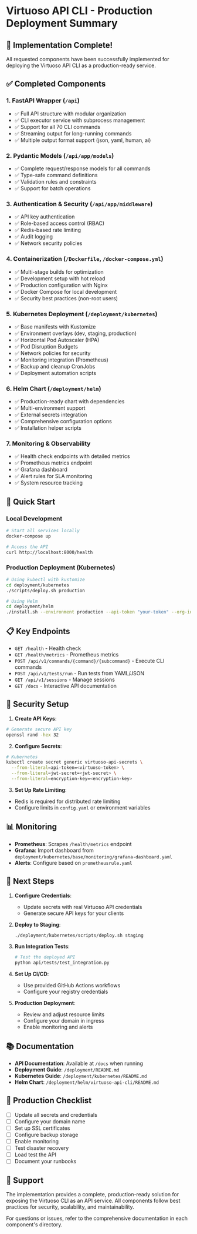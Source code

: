 # Virtuoso API CLI - Production Deployment Summary

## 🚀 Implementation Complete!

All requested components have been successfully implemented for deploying the Virtuoso API CLI as a production-ready service.

## ✅ Completed Components

### 1. **FastAPI Wrapper** (`/api`)

- ✅ Full API structure with modular organization
- ✅ CLI executor service with subprocess management
- ✅ Support for all 70 CLI commands
- ✅ Streaming output for long-running commands
- ✅ Multiple output format support (json, yaml, human, ai)

### 2. **Pydantic Models** (`/api/app/models`)

- ✅ Complete request/response models for all commands
- ✅ Type-safe command definitions
- ✅ Validation rules and constraints
- ✅ Support for batch operations

### 3. **Authentication & Security** (`/api/app/middleware`)

- ✅ API key authentication
- ✅ Role-based access control (RBAC)
- ✅ Redis-based rate limiting
- ✅ Audit logging
- ✅ Network security policies

### 4. **Containerization** (`/Dockerfile`, `/docker-compose.yml`)

- ✅ Multi-stage builds for optimization
- ✅ Development setup with hot reload
- ✅ Production configuration with Nginx
- ✅ Docker Compose for local development
- ✅ Security best practices (non-root users)

### 5. **Kubernetes Deployment** (`/deployment/kubernetes`)

- ✅ Base manifests with Kustomize
- ✅ Environment overlays (dev, staging, production)
- ✅ Horizontal Pod Autoscaler (HPA)
- ✅ Pod Disruption Budgets
- ✅ Network policies for security
- ✅ Monitoring integration (Prometheus)
- ✅ Backup and cleanup CronJobs
- ✅ Deployment automation scripts

### 6. **Helm Chart** (`/deployment/helm`)

- ✅ Production-ready chart with dependencies
- ✅ Multi-environment support
- ✅ External secrets integration
- ✅ Comprehensive configuration options
- ✅ Installation helper scripts

### 7. **Monitoring & Observability**

- ✅ Health check endpoints with detailed metrics
- ✅ Prometheus metrics endpoint
- ✅ Grafana dashboard
- ✅ Alert rules for SLA monitoring
- ✅ System resource tracking

## 🏃 Quick Start

### Local Development

```bash
# Start all services locally
docker-compose up

# Access the API
curl http://localhost:8000/health
```

### Production Deployment (Kubernetes)

```bash
# Using kubectl with kustomize
cd deployment/kubernetes
./scripts/deploy.sh production

# Using Helm
cd deployment/helm
./install.sh --environment production --api-token "your-token" --org-id "2242" install
```

## 📋 Key Endpoints

- `GET /health` - Health check
- `GET /health/metrics` - Prometheus metrics
- `POST /api/v1/commands/{command}/{subcommand}` - Execute CLI commands
- `POST /api/v1/tests/run` - Run tests from YAML/JSON
- `GET /api/v1/sessions` - Manage sessions
- `GET /docs` - Interactive API documentation

## 🔐 Security Setup

1. **Create API Keys**:

```bash
# Generate secure API key
openssl rand -hex 32
```

2. **Configure Secrets**:

```bash
# Kubernetes
kubectl create secret generic virtuoso-api-secrets \
  --from-literal=api-token=<virtuoso-token> \
  --from-literal=jwt-secret=<jwt-secret> \
  --from-literal=encryption-key=<encryption-key>
```

3. **Set Up Rate Limiting**:

- Redis is required for distributed rate limiting
- Configure limits in `config.yaml` or environment variables

## 📊 Monitoring

- **Prometheus**: Scrapes `/health/metrics` endpoint
- **Grafana**: Import dashboard from `deployment/kubernetes/base/monitoring/grafana-dashboard.yaml`
- **Alerts**: Configure based on `prometheusrule.yaml`

## 🚦 Next Steps

1. **Configure Credentials**:

   - Update secrets with real Virtuoso API credentials
   - Generate secure API keys for your clients

2. **Deploy to Staging**:

   ```bash
   ./deployment/kubernetes/scripts/deploy.sh staging
   ```

3. **Run Integration Tests**:

   ```bash
   # Test the deployed API
   python api/tests/test_integration.py
   ```

4. **Set Up CI/CD**:

   - Use provided GitHub Actions workflows
   - Configure your registry credentials

5. **Production Deployment**:
   - Review and adjust resource limits
   - Configure your domain in ingress
   - Enable monitoring and alerts

## 📚 Documentation

- **API Documentation**: Available at `/docs` when running
- **Deployment Guide**: `/deployment/README.md`
- **Kubernetes Guide**: `/deployment/kubernetes/README.md`
- **Helm Chart**: `/deployment/helm/virtuoso-api-cli/README.md`

## 🎯 Production Checklist

- [ ] Update all secrets and credentials
- [ ] Configure your domain name
- [ ] Set up SSL certificates
- [ ] Configure backup storage
- [ ] Enable monitoring
- [ ] Test disaster recovery
- [ ] Load test the API
- [ ] Document your runbooks

## 🤝 Support

The implementation provides a complete, production-ready solution for exposing the Virtuoso CLI as an API service. All components follow best practices for security, scalability, and maintainability.

For questions or issues, refer to the comprehensive documentation in each component's directory.
